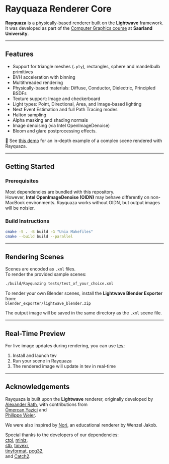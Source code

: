 # Rayquaza Renderer Core

**Rayquaza** is a physically-based renderer built on the **Lightwave** framework.  
It was developed as part of the [Computer Graphics course](https://graphics.cg.uni-saarland.de) at **Saarland University**.

---

## Features

- Support for triangle meshes (`.ply`), rectangles, sphere and mandelbulb primitives
- BVH acceleration with binning
- Multithreaded rendering
- Physically-based materials: Diffuse, Conductor, Dielectric, Principled BSDFs
- Texture support: Image and checkerboard
- Light types: Point, Directional, Area, and Image-based lighting
- Next Event Estimation and full Path Tracing modes
- Halton sampling
- Alpha masking and shading normals
- Image denoising (via Intel OpenImageDenoise)
- Bloom and glare postprocessing effects.

🔗 See [this demo](https://alejandrocampayo.github.io/rayquaza-renderer-website/) for an in-depth example of a complex scene rendered with Rayquaza.

---

## Getting Started

### Prerequisites

Most dependencies are bundled with this repository.  
However, **Intel OpenImageDenoise (OIDN)** may behave differently on non-MacBook environments. Rayquaza works without OIDN, but output images will be noisier.

### Build Instructions

```bash
cmake -S . -B build -G "Unix Makefiles"
cmake --build build --parallel
```

---

## Rendering Scenes

Scenes are encoded as `.xml` files.  
To render the provided sample scenes:

```bash
./build/Rayquazing tests/test_of_your_choice.xml
```

To render your own Blender scenes, install the **Lightwave Blender Exporter** from:  
`blender_exporter/lightwave_blender.zip`

The output image will be saved in the same directory as the `.xml` scene file.

---

## Real-Time Preview

For live image updates during rendering, you can use [tev](https://github.com/Tom94/tev/releases):

1. Install and launch tev
2. Run your scene in Rayquaza
3. The rendered image will update in tev in real-time

---

## Acknowledgements

Rayquaza is built upon the **Lightwave** renderer, originally developed by  
[Alexander Rath](https://graphics.cg.uni-saarland.de/people/rath.html), with contributions from  
[Ömercan Yazici](https://graphics.cg.uni-saarland.de/people/yazici.html) and  
[Philippe Weier](https://graphics.cg.uni-saarland.de/people/weier.html).

We were also inspired by [Nori](https://wjakob.github.io/nori/), an educational renderer by Wenzel Jakob.

Special thanks to the developers of our dependencies:  
[ctpl](https://github.com/vit-vit/CTPL), [miniz](https://github.com/richgel999/miniz),  
[stb](https://github.com/nothings/stb), [tinyexr](https://github.com/syoyo/tinyexr),  
[tinyformat](https://github.com/c42f/tinyformat), [pcg32](https://github.com/wjakob/pcg32),  
and [Catch2](https://github.com/catchorg/Catch2).
